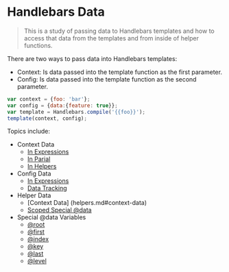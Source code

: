# Handlebars Data

>This is a study of passing data to Handlebars templates and how to access that data from the templates and from inside of helper functions.

There are two ways to pass data into Handlebars templates:
- Context: Is data passed into the template function as the first parameter.
- Config: Is data passed into the template function as the second parameter.

```js
var context = {foo: 'bar'};
var config = {data:{feature: true}};
var template = Handlebars.compile('{{foo}}');
template(context, config);
```

Topics include:
- Context Data
  - [In Expressions](./context.md#context-data-in-expressions)
  - [In Parial](./context.md#context-data-in-partials)
  - [In Helpers](./context.md#context-data-in-helpers)
- Config Data
  - [In Expressions](./context-config.md#config-data-in-expressions)
  - [Data Tracking](./context-config.md#data-tracking)
- Helper Data
  - [Context Data] (helpers.md#context-data)
  - [Scoped Special @data](./special.md#scoped)
- Special @data Variables
  - [@root](http://handlebarsjs.com/reference.html#data-root)
  - [@first](http://handlebarsjs.com/reference.html#data-first)
  - [@index](http://handlebarsjs.com/reference.html#data-index)
  - [@key](http://handlebarsjs.com/reference.html#data-key)
  - [@last](http://handlebarsjs.com/reference.html#data-last)
  - [@level](http://handlebarsjs.com/reference.html#data-level)

